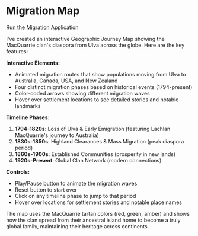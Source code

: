 # Migration Map

[Run the Migration Application](./main.html)

I've created an interactive Geographic Journey Map showing the MacQuarrie clan's diaspora from Ulva across the globe. Here are the key features:

**Interactive Elements:**

-   Animated migration routes that show populations moving from Ulva to Australia, Canada, USA, and New Zealand
-   Four distinct migration phases based on historical events (1794-present)
-   Color-coded arrows showing different migration waves
-   Hover over settlement locations to see detailed stories and notable landmarks

**Timeline Phases:**

1.  **1794-1820s**: Loss of Ulva & Early Emigration (featuring Lachlan MacQuarrie's journey to Australia)
2.  **1830s-1850s**: Highland Clearances & Mass Migration (peak diaspora period)
3.  **1860s-1900s**: Established Communities (prosperity in new lands)
4.  **1920s-Present**: Global Clan Network (modern connections)

**Controls:**

-   Play/Pause button to animate the migration waves
-   Reset button to start over
-   Click on any timeline phase to jump to that period
-   Hover over locations for settlement stories and notable place names

The map uses the MacQuarrie tartan colors (red, green, amber) and shows how the clan spread from their ancestral island home to become a truly global family, maintaining their heritage across continents.